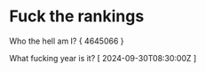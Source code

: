 # Fuck the rankings

Who the hell am I?
{ 4645066 }

What fucking year is it?
[ 2024-09-30T08:30:00Z ]
